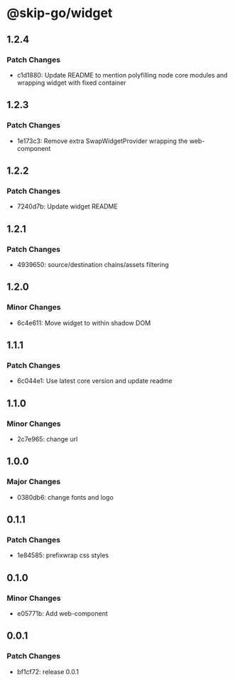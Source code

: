 # @skip-go/widget

## 1.2.4

### Patch Changes

- c1d1880: Update README to mention polyfilling node core modules and wrapping widget with fixed container

## 1.2.3

### Patch Changes

- 1e173c3: Remove extra SwapWidgetProvider wrapping the web-component

## 1.2.2

### Patch Changes

- 7240d7b: Update widget README

## 1.2.1

### Patch Changes

- 4939650: source/destination chains/assets filtering

## 1.2.0

### Minor Changes

- 6c4e611: Move widget to within shadow DOM

## 1.1.1

### Patch Changes

- 6c044e1: Use latest core version and update readme

## 1.1.0

### Minor Changes

- 2c7e965: change url

## 1.0.0

### Major Changes

- 0380db6: change fonts and logo

## 0.1.1

### Patch Changes

- 1e84585: prefixwrap css styles

## 0.1.0

### Minor Changes

- e05771b: Add web-component

## 0.0.1

### Patch Changes

- bf1cf72: release 0.0.1
